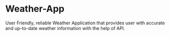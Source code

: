 # Weather-App
User Friendly, reliable Weather Application that provides user with accurate and up-to-date weather information with the help of API.
